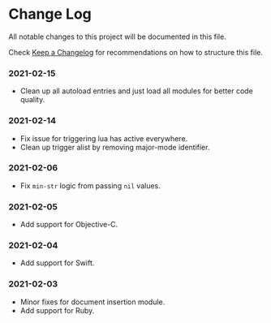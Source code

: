 # Change Log

All notable changes to this project will be documented in this file.

Check [Keep a Changelog](http://keepachangelog.com/) for recommendations on how to structure this file.


### 2021-02-15

* Clean up all autoload entries and just load all modules for better code quality.

### 2021-02-14

* Fix issue for triggering lua has active everywhere.
* Clean up trigger alist by removing major-mode identifier.

### 2021-02-06

* Fix `min-str` logic from passing `nil` values.

### 2021-02-05

* Add support for Objective-C.

### 2021-02-04

* Add support for Swift.

### 2021-02-03

* Minor fixes for document insertion module.
* Add support for Ruby.
